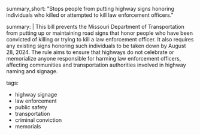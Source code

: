 summary_short: "Stops people from putting highway signs honoring individuals who killed or attempted to kill law enforcement officers."

summary: |
  This bill prevents the Missouri Department of Transportation from putting up or maintaining road signs that honor people who have been convicted of killing or trying to kill a law enforcement officer. It also requires any existing signs honoring such individuals to be taken down by August 28, 2024. The rule aims to ensure that highways do not celebrate or memorialize anyone responsible for harming law enforcement officers, affecting communities and transportation authorities involved in highway naming and signage.

tags:
  - highway signage
  - law enforcement
  - public safety
  - transportation
  - criminal conviction
  - memorials
